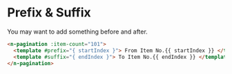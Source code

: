 # Prefix & Suffix

You may want to add something before and after.

```html
<n-pagination :item-count="101">
  <template #prefix="{ startIndex }"> From Item No.{{ startIndex }} </template>
  <template #suffix="{ endIndex }"> To Item No.{{ endIndex }} </template>
</n-pagination>
```

